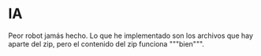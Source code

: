 # IA
Peor robot jamás hecho.
Lo que he implementado son los archivos que hay aparte del zip, pero el contenido del zip funciona """bien""".
